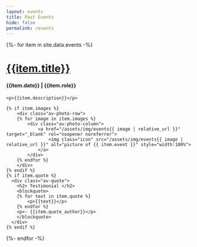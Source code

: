 ```yaml
---
layout: events
title: Past Events
hide: false
permalink: /events
---
```


<div class="av-container">
  {%- for item in site.data.events -%}
  <div class="av-item">
    <div class="av-heading">
    	<h1><a href="{{item.link}}" target="_blank" rel="noopener noreferrer">{{item.title}}</a></h1>
    	<h4>{{item.date}} | {{item.role}}</h4>
	</div>

    <p>{{item.description}}</p>

    {% if item.images %}
    	<div class="av-photo-row">
	    {% for image in item.images %}
	    	<div class="av-photo-column">
	    		<a href="/assets/img/events{{ image | relative_url }}" target="_blank" rel="noopener noreferrer">
	    			<img class="icon" src="/assets/img/events{{ image | relative_url }}" alt="picture of {{ item.event }}" style="width:100%">
	    		</a>
	    	</div>
	    {% endfor %}
	    </div>
    {% endif %}
    {% if item.quote %}
      <div class="av-quote">
  	    <h2> Testimonial </h2>
  	    <blockquote>
  	    {% for text in item.quote %}
  	    	<p>{{text}}</p>
  	    {% endfor %}
  	    <p>- {{item.quote_author}}</p>
  	    </blockquote>
      </div>
	{% endif %}
  </div>
  {%- endfor -%}
</div>
